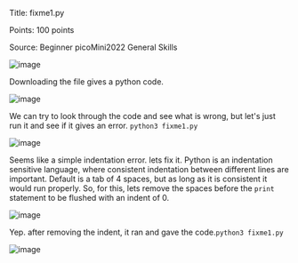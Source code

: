 Title: fixme1.py

Points: 100 points

Source: Beginner picoMini2022 General Skills

![image](https://user-images.githubusercontent.com/91729496/235367280-754e594a-ddcb-415a-82df-a5df95d8ca38.png)

Downloading the file gives a python code.

![image](https://user-images.githubusercontent.com/91729496/235367307-419a1eb2-8861-4917-a906-b8edcde287fe.png)

We can try to look through the code and see what is wrong, but let's just run it and see if it gives an error. `python3 fixme1.py`

![image](https://user-images.githubusercontent.com/91729496/235367345-0e5d1527-8801-469f-922b-a9137519482f.png)

Seems like a simple indentation error. lets fix it. Python is an indentation sensitive language, where consistent indentation between different lines are important. Default is a tab of 4 spaces, but as long as it is consistent it would run properly.
So, for this, lets remove the spaces before the `print` statement to be flushed with an indent of 0.

![image](https://user-images.githubusercontent.com/91729496/235367441-b50cd7e3-ac15-421f-83f4-c9722289f22e.png)

Yep. after removing the indent, it ran and gave the code.`python3 fixme1.py`

![image](https://user-images.githubusercontent.com/91729496/235367500-d5cfecdb-e8e4-4d49-8d3a-1b0e2d4953ae.png)
